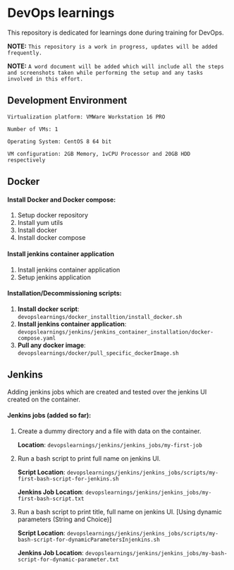 # **DevOps learnings**

This repository is dedicated for learnings done during training for DevOps.

**NOTE:** `This repository is a work in progress, updates will be added frequently.`

**NOTE:** `A word document will be added which will include all the steps and screenshots taken while performing the setup and any tasks involved in this effort.`
## **Development Environment**

`Virtualization platform: VMWare Workstation 16 PRO`

`Number of VMs: 1`

`Operating System: CentOS 8 64 bit`

`VM configuration: 2GB Memory, 1vCPU Processor and 20GB HDD respectively`

## **Docker**

#### Install Docker and Docker compose:
1. Setup docker repository 
2. Install yum utils
3. Install docker
4. Install docker compose

#### Install jenkins container application
1. Install jenkins container application
2. Setup jenkins application 

#### Installation/Decommissioning scripts:
1. **Install docker script**: `devopslearnings/docker_installtion/install_docker.sh`
2. **Install jenkins container application**: `devopslearnings/jenkins/jenkins_container_installation/docker-compose.yaml`
3. **Pull any docker image**: `devopslearnings/docker/pull_specific_dockerImage.sh`

## **Jenkins**
Adding jenkins jobs which are created and tested over the jenkins UI created on the container.

   
#### Jenkins jobs (added so far):

1. Create a dummy directory and a file with data on the container.

    **Location**: `devopslearnings/jenkins/jenkins_jobs/my-first-job`
2. Run a bash script to print full name on jenkins UI.
    
   **Script Location**: `devopslearnings/jenkins/jenkins_jobs/scripts/my-first-bash-script-for-jenkins.sh`
    
   **Jenkins Job Location**: `devopslearnings/jenkins/jenkins_jobs/my-first-bash-script.txt`
   
3. Run a bash script to print title, full name on jenkins UI. [Using dynamic parameters (String and Choice)]

   **Script Location**: `devopslearnings/jenkins/jenkins_jobs/scripts/my-bash-script-for-dynamicParametersInjenkins.sh`
   
   **Jenkins Job Location**: `devopslearnings/jenkins/jenkins_jobs/my-bash-script-for-dynamic-parameter.txt`